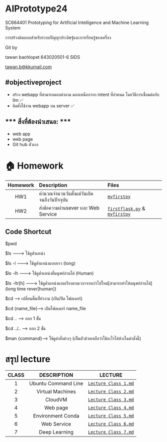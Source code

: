 # AIPrototype24
SC664401	Prototyping for Artificial Intelligence and Machine Learning System

การสร้างต้นแบบสำหรับระบบปัญญาประดิษฐ์และการเรียนรู้ของเครื่อง

Git by

tawan baohlopet 643020501-6 SIDS 

<tawan.b@kkumail.com>

#objectiveproject
-
- สร้าง webapp  ที่สามารถตอบคำถาม นอกเหนือกจาก intent ที่กำหนด โดยวิธีการเชื่อมต่อกับ llm :white_check_mark:
- ติดตั้งใช้งาน webapp บน server :white_check_mark:

*** สิ่งที่ต้องนำเสนอ: ***
-
- web app
- web page
- Git hub ตัวเอง

# 🏠 Homework
| Homework | Description | Files |
|:--------:|:-----------|:------|
| HW1 | คำนวณจำนวนวันตั้งแต่วันเกิดจนถึงวันปัจจุบัน | [`myfirstpy`](https://github.com/Tawanss/AIPrototype24/blob/main/myfirstpy.py)  |
| HW2 | ส่งข้อความผ่านsever เเละ Web Service | [`firstflask.py`](https://github.com/Tawanss/AIPrototype24/blob/main/firstflask.py) & [`myfirstpy`](https://github.com/Pattaratron/AIPrototype24/blob/main/call_web_sevice.py ) |

## Code Shortcut 
$pwd

$ls ---> ใช้ดูต่ำแหน่ง  

$ls -l ---> ใช้ดูต่ำแหน่งแบบยาว (long)

$ls -lh ---> ใช้ดูต่ำแหน่งที่มนุษย์อ่านได้ (Human)

$ls -ltr[h] ---> ใช้ดูต่ำแหน่งแบบเรียงตามเวลาจากเก่าไปใหม่[สามารถทำให้มนุษย์อ่านได้] (long time rever[human])

$cd --> เปลี่ยนพื้นที่่ทำงาน (เปิด/ปิด โฟลเดอร์)

$cd {name_file}--> เปิดโฟลเดอร์ name_file

$cd .. --> ออก 1 ขั้น

$cd ../.. --> ออก 2 ขั้น

$man {command}--> ใช้ดูคำสั่งต่างๆ (เป็นตัวช่วยเหลือว่าใช้อะไรได้บ้างในคำสั่งนี้)

# สรุป lecture
|  CLASS    |      DESCRIPTION      |             LECTURE             | 
|:-------:|:---------------------:|:-------------------------------:|
|   1     | Ubuntu Command Line   | [`Lecture Class 1.md`](https://github.com/Tawanss/AIPrototype24/blob/main/lecture1.md)  |
|   2   | Virtual Machines      | [`Lecture Class 2.md`](https://github.com/Tawanss/AIPrototype24/blob/main/lecture2.md) |
|   3     | CloudVM               | [`Lecture Class 3.md`](https://github.com/Tawanss/AIPrototype24/blob/main/lecture3.md)|
|   4      | Web page              | [`Lecture Class 4.md`](https://github.com/Tawanss/AIPrototype24/blob/main/lecture4.md) |
|   5       | Environment Conda     | [`Lecture Class 5.md`](https://github.com/Tawanss/AIPrototype24/blob/main/lecture5.md)  |
|   6     | Web Service           | [`Lecture Class 6.md`](https://github.com/Tawanss/AIPrototype24/blob/main/lecture6.md) |
|   7     | Deep Learning         | [`Lecture Class 7.md`](https://github.com/Ratchanontt/AIPrototype24/blob/main/Lecture%20Class%20VII.pdf) |
